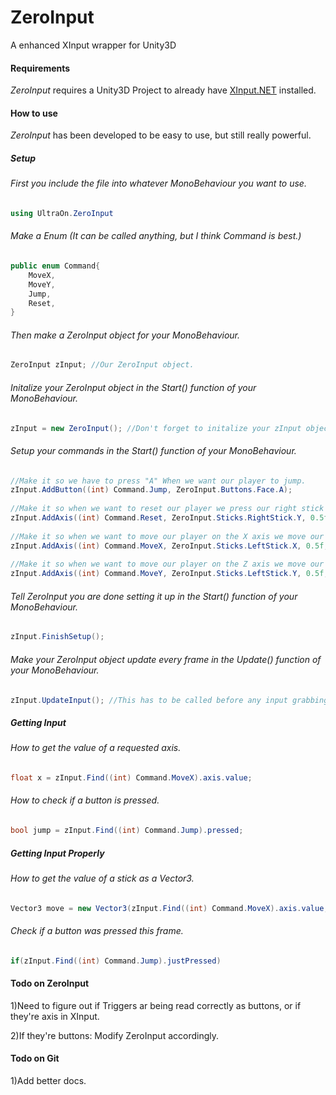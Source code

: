 # ZeroInput
A enhanced XInput wrapper for Unity3D

#### Requirements
*ZeroInput* requires a Unity3D Project to already have [XInput.NET](https://github.com/speps/XInputDotNet) installed.

#### How to use
*ZeroInput* has been developed to be easy to use, but still really powerful.
##### Setup
###### First you include the file into whatever MonoBehaviour you want to use.
```cs
using UltraOn.ZeroInput
```

###### Make a Enum (It can be called anything, but I think Command is best.)
```cs
public enum Command{
	MoveX,
	MoveY,
	Jump,
	Reset,
}
```

###### Then make a ZeroInput object for your MonoBehaviour.
```cs
ZeroInput zInput; //Our ZeroInput object.
```

###### Initalize your ZeroInput object in the Start() function of your MonoBehaviour.
```cs
zInput = new ZeroInput(); //Don't forget to initalize your zInput object.
```

###### Setup your commands in the Start() function of your MonoBehaviour.
```cs
//Make it so we have to press "A" When we want our player to jump.
zInput.AddButton((int) Command.Jump, ZeroInput.Buttons.Face.A);
		
//Make it so when we want to reset our player we press our right stick up.
zInput.AddAxis((int) Command.Reset, ZeroInput.Sticks.RightStick.Y, 0.5f, ZeroInput.ActAs.Button,  ZeroInput.ActivateOn.Positive);
		
//Make it so when we want to move our player on the X axis we move our left stick left or right.
zInput.AddAxis((int) Command.MoveX, ZeroInput.Sticks.LeftStick.X, 0.5f, ZeroInput.ActAs.Axis);
		
//Make it so when we want to move our player on the Z axis we move our left stick up or down.
zInput.AddAxis((int) Command.MoveY, ZeroInput.Sticks.LeftStick.Y, 0.5f, ZeroInput.ActAs.Axis);
```

###### Tell ZeroInput you are done setting it up in the Start() function of your MonoBehaviour.
```cs
zInput.FinishSetup();
```

###### Make your ZeroInput object update every frame in the Update() function of your MonoBehaviour.
```cs
zInput.UpdateInput(); //This has to be called before any input grabbing calls on every frame.
```
##### Getting Input
###### How to get the value of a requested axis.
```cs
float x = zInput.Find((int) Command.MoveX).axis.value;
```
###### How to check if a button is pressed.
```cs
bool jump = zInput.Find((int) Command.Jump).pressed;
```

##### Getting Input Properly
###### How to get the value of a stick as a Vector3.
```cs
Vector3 move = new Vector3(zInput.Find((int) Command.MoveX).axis.value,0, zInput.Find((int) Command.MoveY).axis.value);
```

###### Check if a button was pressed this frame.
```cs
if(zInput.Find((int) Command.Jump).justPressed)
```
#### Todo on ZeroInput

1)Need to figure out if Triggers ar being read correctly as buttons, or if they're axis in XInput.


2)If they're buttons: Modify ZeroInput accordingly.

#### Todo on Git
1)Add better docs.
